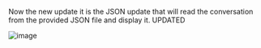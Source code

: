 

Now the new update it is the JSON update that will read the conversation from the provided JSON file and display it. UPDATED


![image](https://github.com/HussainAlburki/React-ChatPage/assets/88009192/7b44b996-4b5a-436b-9a2b-18fd6e06a0b0)




